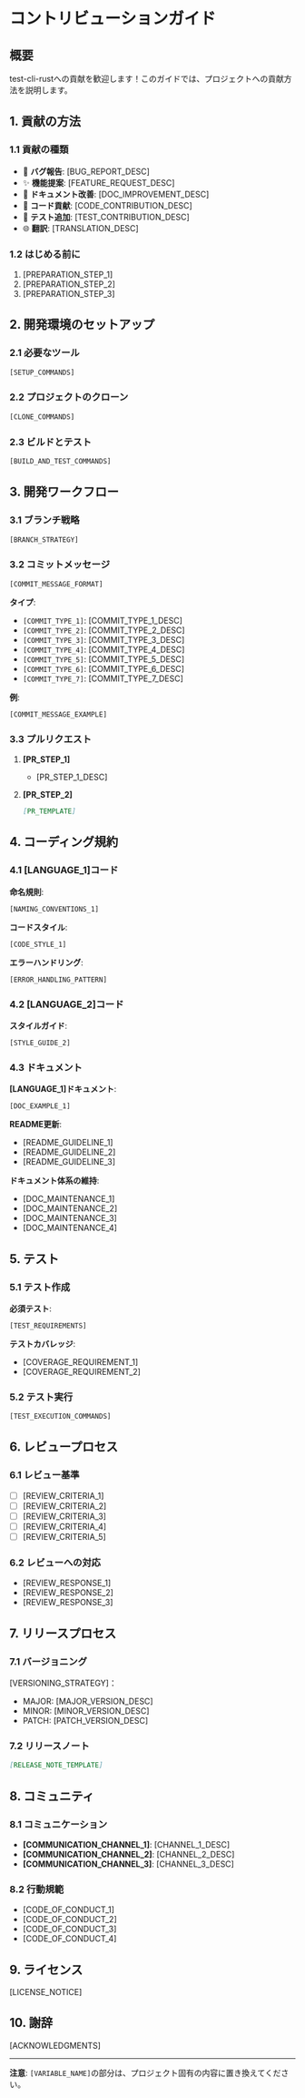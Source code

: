 # コントリビューションガイド

## 概要

test-cli-rustへの貢献を歓迎します！このガイドでは、プロジェクトへの貢献方法を説明します。

## 1. 貢献の方法

### 1.1 貢献の種類
- 🐛 **バグ報告**: [BUG_REPORT_DESC]
- ✨ **機能提案**: [FEATURE_REQUEST_DESC]
- 📝 **ドキュメント改善**: [DOC_IMPROVEMENT_DESC]
- 🔧 **コード貢献**: [CODE_CONTRIBUTION_DESC]
- 🧪 **テスト追加**: [TEST_CONTRIBUTION_DESC]
- 🌐 **翻訳**: [TRANSLATION_DESC]

### 1.2 はじめる前に
1. [PREPARATION_STEP_1]
2. [PREPARATION_STEP_2]
3. [PREPARATION_STEP_3]

## 2. 開発環境のセットアップ

### 2.1 必要なツール
```bash
[SETUP_COMMANDS]
```

### 2.2 プロジェクトのクローン
```bash
[CLONE_COMMANDS]
```

### 2.3 ビルドとテスト
```bash
[BUILD_AND_TEST_COMMANDS]
```

## 3. 開発ワークフロー

### 3.1 ブランチ戦略
```bash
[BRANCH_STRATEGY]
```

### 3.2 コミットメッセージ
```
[COMMIT_MESSAGE_FORMAT]
```

**タイプ**:
- `[COMMIT_TYPE_1]`: [COMMIT_TYPE_1_DESC]
- `[COMMIT_TYPE_2]`: [COMMIT_TYPE_2_DESC]
- `[COMMIT_TYPE_3]`: [COMMIT_TYPE_3_DESC]
- `[COMMIT_TYPE_4]`: [COMMIT_TYPE_4_DESC]
- `[COMMIT_TYPE_5]`: [COMMIT_TYPE_5_DESC]
- `[COMMIT_TYPE_6]`: [COMMIT_TYPE_6_DESC]
- `[COMMIT_TYPE_7]`: [COMMIT_TYPE_7_DESC]

**例**:
```
[COMMIT_MESSAGE_EXAMPLE]
```

### 3.3 プルリクエスト

1. **[PR_STEP_1]**
   - [PR_STEP_1_DESC]

2. **[PR_STEP_2]**
   ```markdown
   [PR_TEMPLATE]
   ```

## 4. コーディング規約

### 4.1 [LANGUAGE_1]コード

**命名規則**:
```[LANGUAGE_1]
[NAMING_CONVENTIONS_1]
```

**コードスタイル**:
```[LANGUAGE_1]
[CODE_STYLE_1]
```

**エラーハンドリング**:
```[LANGUAGE_1]
[ERROR_HANDLING_PATTERN]
```

### 4.2 [LANGUAGE_2]コード

**スタイルガイド**:
```[LANGUAGE_2]
[STYLE_GUIDE_2]
```

### 4.3 ドキュメント

**[LANGUAGE_1]ドキュメント**:
```[LANGUAGE_1]
[DOC_EXAMPLE_1]
```

**README更新**:
- [README_GUIDELINE_1]
- [README_GUIDELINE_2]
- [README_GUIDELINE_3]

**ドキュメント体系の維持**:
- [DOC_MAINTENANCE_1]
- [DOC_MAINTENANCE_2]
- [DOC_MAINTENANCE_3]
- [DOC_MAINTENANCE_4]

## 5. テスト

### 5.1 テスト作成

**必須テスト**:
```[LANGUAGE_1]
[TEST_REQUIREMENTS]
```

**テストカバレッジ**:
- [COVERAGE_REQUIREMENT_1]
- [COVERAGE_REQUIREMENT_2]

### 5.2 テスト実行
```bash
[TEST_EXECUTION_COMMANDS]
```

## 6. レビュープロセス

### 6.1 レビュー基準
- [ ] [REVIEW_CRITERIA_1]
- [ ] [REVIEW_CRITERIA_2]
- [ ] [REVIEW_CRITERIA_3]
- [ ] [REVIEW_CRITERIA_4]
- [ ] [REVIEW_CRITERIA_5]

### 6.2 レビューへの対応
- [REVIEW_RESPONSE_1]
- [REVIEW_RESPONSE_2]
- [REVIEW_RESPONSE_3]

## 7. リリースプロセス

### 7.1 バージョニング
[VERSIONING_STRATEGY]：
- MAJOR: [MAJOR_VERSION_DESC]
- MINOR: [MINOR_VERSION_DESC]
- PATCH: [PATCH_VERSION_DESC]

### 7.2 リリースノート
```markdown
[RELEASE_NOTE_TEMPLATE]
```

## 8. コミュニティ

### 8.1 コミュニケーション
- **[COMMUNICATION_CHANNEL_1]**: [CHANNEL_1_DESC]
- **[COMMUNICATION_CHANNEL_2]**: [CHANNEL_2_DESC]
- **[COMMUNICATION_CHANNEL_3]**: [CHANNEL_3_DESC]

### 8.2 行動規範
- [CODE_OF_CONDUCT_1]
- [CODE_OF_CONDUCT_2]
- [CODE_OF_CONDUCT_3]
- [CODE_OF_CONDUCT_4]

## 9. ライセンス

[LICENSE_NOTICE]

## 10. 謝辞

[ACKNOWLEDGMENTS]

---

**注意**: `[VARIABLE_NAME]`の部分は、プロジェクト固有の内容に置き換えてください。